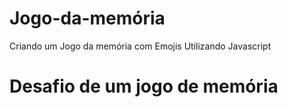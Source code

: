 # Jogo-da-memória
Criando um Jogo da memória com Emojis Utilizando Javascript
# Desafio de um jogo de memória
